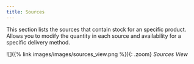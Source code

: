 ```yaml
---
title: Sources
---
```


This section lists the sources that contain stock for an specific product. Allows you to modify the quantity in each source and availability for a specific delivery method.

![]({% link images/images/sources_view.png %}){: .zoom}
_Sources View_